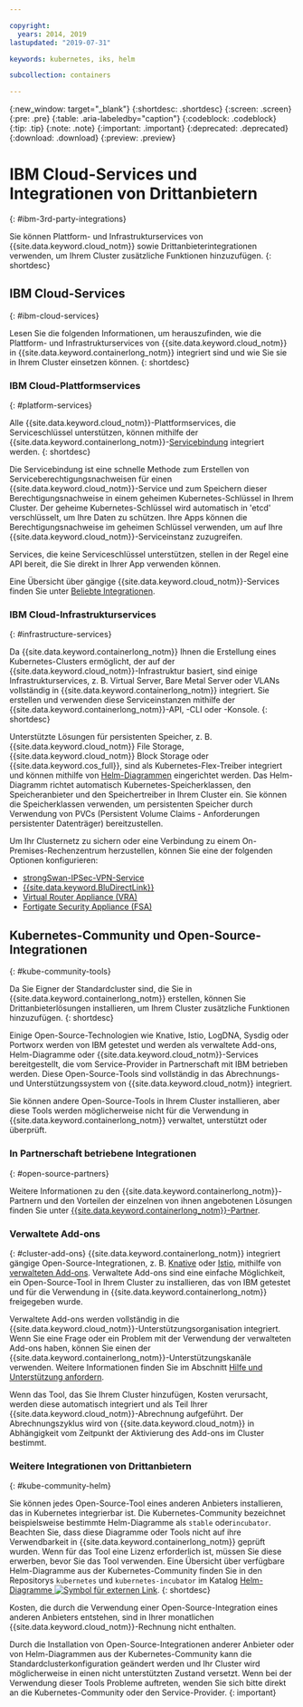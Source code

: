 ```yaml
---

copyright:
  years: 2014, 2019
lastupdated: "2019-07-31"

keywords: kubernetes, iks, helm

subcollection: containers

---
```


{:new_window: target="_blank"}
{:shortdesc: .shortdesc}
{:screen: .screen}
{:pre: .pre}
{:table: .aria-labeledby="caption"}
{:codeblock: .codeblock}
{:tip: .tip}
{:note: .note}
{:important: .important}
{:deprecated: .deprecated}
{:download: .download}
{:preview: .preview}


# IBM Cloud-Services und Integrationen von Drittanbietern
{: #ibm-3rd-party-integrations}

Sie können Plattform- und Infrastrukturservices von {{site.data.keyword.cloud_notm}} sowie Drittanbieterintegrationen verwenden, um Ihrem Cluster zusätzliche Funktionen hinzuzufügen.
{: shortdesc}

## IBM Cloud-Services
{: #ibm-cloud-services}

Lesen Sie die folgenden Informationen, um herauszufinden, wie die Plattform- und Infrastrukturservices von {{site.data.keyword.cloud_notm}} in {{site.data.keyword.containerlong_notm}} integriert sind und wie Sie sie in Ihrem Cluster einsetzen können.
{: shortdesc}

### IBM Cloud-Plattformservices
{: #platform-services}

Alle {{site.data.keyword.cloud_notm}}-Plattformservices, die Serviceschlüssel unterstützen, können mithilfe der {{site.data.keyword.containerlong_notm}}-[Servicebindung](/docs/containers?topic=containers-service-binding) integriert werden.
{: shortdesc}

Die Servicebindung ist eine schnelle Methode zum Erstellen von Serviceberechtigungsnachweisen für einen {{site.data.keyword.cloud_notm}}-Service und zum Speichern dieser Berechtigungsnachweise in einem geheimen Kubernetes-Schlüssel in Ihrem Cluster. Der geheime Kubernetes-Schlüssel wird automatisch in 'etcd' verschlüsselt, um Ihre Daten zu schützen. Ihre Apps können die Berechtigungsnachweise im geheimen Schlüssel verwenden, um auf Ihre {{site.data.keyword.cloud_notm}}-Serviceinstanz zuzugreifen.

Services, die keine Serviceschlüssel unterstützen, stellen in der Regel eine API bereit, die Sie direkt in Ihrer App verwenden können.

Eine Übersicht über gängige {{site.data.keyword.cloud_notm}}-Services finden Sie unter [Beliebte Integrationen](/docs/containers?topic=containers-supported_integrations#popular_services).

### IBM Cloud-Infrastrukturservices
{: #infrastructure-services}

Da {{site.data.keyword.containerlong_notm}} Ihnen die Erstellung eines Kubernetes-Clusters ermöglicht, der auf der {{site.data.keyword.cloud_notm}}-Infrastruktur basiert, sind einige Infrastrukturservices, z. B. Virtual Server, Bare Metal Server oder VLANs vollständig in {{site.data.keyword.containerlong_notm}} integriert. Sie erstellen und verwenden diese Serviceinstanzen mithilfe der {{site.data.keyword.containerlong_notm}}-API, -CLI oder -Konsole.
{: shortdesc}

Unterstützte Lösungen für persistenten Speicher, z. B. {{site.data.keyword.cloud_notm}} File Storage, {{site.data.keyword.cloud_notm}} Block Storage oder {{site.data.keyword.cos_full}}, sind als Kubernetes-Flex-Treiber integriert und können mithilfe von [Helm-Diagrammen](/docs/containers?topic=containers-helm) eingerichtet werden. Das Helm-Diagramm richtet automatisch Kubernetes-Speicherklassen, den Speicheranbieter und den Speichertreiber in Ihrem Cluster ein. Sie können die Speicherklassen verwenden, um persistenten Speicher durch Verwendung von PVCs (Persistent Volume Claims - Anforderungen persistenter Datenträger) bereitzustellen.

Um Ihr Clusternetz zu sichern oder eine Verbindung zu einem On-Premises-Rechenzentrum herzustellen, können Sie eine der folgenden Optionen konfigurieren:
- [strongSwan-IPSec-VPN-Service](/docs/containers?topic=containers-vpn#vpn-setup)
- [{{site.data.keyword.BluDirectLink}}](/docs/infrastructure/direct-link?topic=direct-link-get-started-with-ibm-cloud-direct-link)
- [Virtual Router Appliance (VRA)](/docs/containers?topic=containers-vpn#vyatta)
- [Fortigate Security Appliance (FSA)](/docs/services/vmwaresolutions/services?topic=vmware-solutions-fsa_considerations)

## Kubernetes-Community und Open-Source-Integrationen
{: #kube-community-tools}

Da Sie Eigner der Standardcluster sind, die Sie in {{site.data.keyword.containerlong_notm}} erstellen, können Sie Drittanbieterlösungen installieren, um Ihrem Cluster zusätzliche Funktionen hinzuzufügen.
{: shortdesc}

Einige Open-Source-Technologien wie Knative, Istio, LogDNA, Sysdig oder Portworx werden von IBM getestet und werden als verwaltete Add-ons, Helm-Diagramme oder {{site.data.keyword.cloud_notm}}-Services bereitgestellt, die vom Service-Provider in Partnerschaft mit IBM betrieben werden. Diese Open-Source-Tools sind vollständig in das Abrechnungs- und Unterstützungssystem von {{site.data.keyword.cloud_notm}} integriert.

Sie können andere Open-Source-Tools in Ihrem Cluster installieren, aber diese Tools werden möglicherweise nicht für die Verwendung in {{site.data.keyword.containerlong_notm}} verwaltet, unterstützt oder überprüft.

### In Partnerschaft betriebene Integrationen
{: #open-source-partners}

Weitere Informationen zu den {{site.data.keyword.containerlong_notm}}-Partnern und den Vorteilen der einzelnen von ihnen angebotenen Lösungen finden Sie unter [{{site.data.keyword.containerlong_notm}}-Partner](/docs/containers?topic=containers-service-partners).

### Verwaltete Add-ons
{: #cluster-add-ons}
{{site.data.keyword.containerlong_notm}} integriert gängige Open-Source-Integrationen, z. B. [Knative](/docs/containers?topic=containers-serverless-apps-knative) oder [Istio](/docs/containers?topic=containers-istio), mithilfe von [verwalteten Add-ons](/docs/containers?topic=containers-managed-addons). Verwaltete Add-ons sind eine einfache Möglichkeit, ein Open-Source-Tool in Ihrem Cluster zu installieren, das von IBM getestet und für die Verwendung in {{site.data.keyword.containerlong_notm}} freigegeben wurde.

Verwaltete Add-ons werden vollständig in die {{site.data.keyword.cloud_notm}}-Unterstützungsorganisation integriert. Wenn Sie eine Frage oder ein Problem mit der Verwendung der verwalteten Add-ons haben, können Sie einen der {{site.data.keyword.containerlong_notm}}-Unterstützungskanäle verwenden. Weitere Informationen finden Sie im Abschnitt [Hilfe und Unterstützung anfordern](/docs/containers?topic=containers-cs_troubleshoot_clusters#clusters_getting_help).

Wenn das Tool, das Sie Ihrem Cluster hinzufügen, Kosten verursacht, werden diese automatisch integriert und als Teil Ihrer {{site.data.keyword.cloud_notm}}-Abrechnung aufgeführt. Der Abrechnungszyklus wird von {{site.data.keyword.cloud_notm}} in Abhängigkeit vom Zeitpunkt der Aktivierung des Add-ons im Cluster bestimmt.

### Weitere Integrationen von Drittanbietern
{: #kube-community-helm}

Sie können jedes Open-Source-Tool eines anderen Anbieters installieren, das in Kubernetes integrierbar ist. Die Kubernetes-Community bezeichnet beispielsweise bestimmte Helm-Diagramme als `stable` oder`incubator`. Beachten Sie, dass diese Diagramme oder Tools nicht auf ihre Verwendbarkeit in {{site.data.keyword.containerlong_notm}} geprüft wurden. Wenn für das Tool eine Lizenz erforderlich ist, müssen Sie diese erwerben, bevor Sie das Tool verwenden. Eine Übersicht über verfügbare Helm-Diagramme aus der Kubernetes-Community finden Sie in den Repositorys `kubernetes` und `kubernetes-incubator` im Katalog [Helm-Diagramme ![Symbol für externen Link](../icons/launch-glyph.svg "Symbol für externen Link")](https://cloud.ibm.com/kubernetes/solutions/helm-charts).
{: shortdesc}

Kosten, die durch die Verwendung einer Open-Source-Integration eines anderen Anbieters entstehen, sind in Ihrer monatlichen {{site.data.keyword.cloud_notm}}-Rechnung nicht enthalten.

Durch die Installation von Open-Source-Integrationen anderer Anbieter oder von Helm-Diagrammen aus der Kubernetes-Community kann die Standardclusterkonfiguration geändert werden und Ihr Cluster wird möglicherweise in einen nicht unterstützten Zustand versetzt. Wenn bei der Verwendung dieser Tools Probleme auftreten, wenden Sie sich bitte direkt an die Kubernetes-Community oder den Service-Provider.
{: important}
